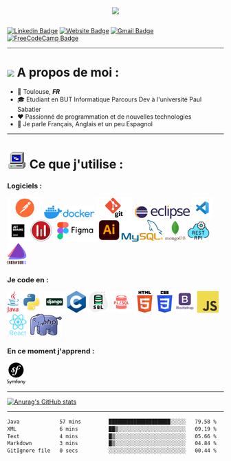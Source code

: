 
<h1 align="center">
  <a href="https://git.io/typing-svg">
    <img src="https://readme-typing-svg.herokuapp.com/?lines=Hello+World&center=true&size=30">
  </a>
</h1>

###  
[![Linkedin Badge](https://img.shields.io/badge/-LinkedIn-blue?style=for-the-badge&logo=Linkedin&logoColor=white&link=https://www.linkedin.com/in/jlim/)](https://www.linkedin.com/in/jgouagout/)
[![Website Badge](https://img.shields.io/badge/-COMMING_SOON-588157?style=for-the-badge&logo=Google-Chrome&logoColor=white)](https://www.youtube.com/watch?v=dQw4w9WgXcQ)
[![Gmail Badge](https://img.shields.io/badge/-Gmail-c14438?style=for-the-badge&logo=Gmail&logoColor=white&)](mailto:joriangouagout1@gmail.com)
[![FreeCodeCamp Badge](https://img.shields.io/badge/-FreeCodeCamp-0A0A23?style=for-the-badge&logo=freecodecamp&logoColor=white&)](https://www.freecodecamp.org/jorian)
***
# <img src="https://github.com/TheDudeThatCode/TheDudeThatCode/blob/master/Assets/Developer.gif" width="45" /> A propos de moi :

- 📍 Toulouse, **_FR_**   
- 🎓 Etudiant en BUT Informatique Parcours Dev à l'université Paul Sabatier  
- ❤️ Passionné de programmation et de nouvelles technologies
- 📘 Je parle Français, Anglais et un peu Espagnol  

***

# <img src="https://github.com/TheDudeThatCode/TheDudeThatCode/blob/master/Assets/PC.gif" width="45" /> Ce que j'utilise :

### Logiciels :
<div>
<a href="https://www.postman.com/"><img title="Postman" height="50" src="./assets/logiciels/postman.png" ></a>
<a href="https://www.docker.com/"><img title="Docker" height="30" src="./assets/logiciels/docker.png" ></a>
<a href="https://git-scm.com/"><img title="Git" height="50" src="./assets/logiciels/git.png" ></a>
<a href="https://www.eclipse.org/"><img title="Eclipse" height="30" src="./assets/logiciels/eclipse.png" ></a>
<a href="https://code.visualstudio.com/"><img title="VSCode" height="50" src="./assets/logiciels/vscode.png" ></a>
<a href="https://www.jetbrains.com/fr-fr/"><img title="JetBrain" height="50" src="./assets/logiciels/jetbrain.png" ></a>
<a href="https://www.modelio.org/index.htm"><img title="Modelio" height="50" src="./assets/logiciels/modelio.png" ></a>
<a href="https://www.figma.com/fr/"><img title="Figma" height="50" src="./assets/logiciels/figma.png" ></a>
<a href="https://www.adobe.com/fr/products/illustrator.html"><img title="Illustator" height="50" src="./assets/logiciels/illustrator.png" ></a>
<a href="https://www.mysql.com/fr/"><img title="mysql" height="50" src="./assets/logiciels/mysql.png" ></a>
<a href="https://www.mongodb.com/fr-fr"><img title="mongo" height="50" src="./assets/logiciels/mongo.png" ></a>
<a href="https://www.redhat.com/fr/topics/api/what-is-a-rest-api"><img title="REST Api" height="50" src="./assets/logiciels/rest.png" ></a>
<a href="https://endeavouros.com/"><img title="Endeavour OS" height="50" src="./assets/logiciels/endeavour.png" ></a>
</div>


### Je code en :
<div>
<a href="https://www.java.com/fr/"><img title="Java" height="50" src="./assets/languages/java.png" ></a>
<a href="https://www.python.org/"><img title="Python" height="50" src="./assets/languages/python.png" ></a>
<a href="https://www.djangoproject.com/"><img title="Django" height="50" src="./assets/languages/django.png" ></a>
<a href="https://fr.wikipedia.org/wiki/C_(langage)"><img title="C" height="50" src="./assets/languages/c.png" ></a>
<a href="https://fr.wikipedia.org/wiki/Structured_Query_Language"><img title="SQL" height="50" src="./assets/languages/sql.png" ></a>
<a href="https://www.oracle.com/fr/database/technologies/appdev/plsql.html#:~:text=PL%2FSQL%20est%20un%20langage,dans%20la%20base%20de%20donn%C3%A9es."><img title="PL-SQL" height="50" src="./assets/languages/pl-sql.png" ></a>
<a href="https://developer.mozilla.org/fr/docs/Web/HTML"><img title="HTML5" height="50" src="./assets/languages/html5.webp" ></a>
<a href="https://developer.mozilla.org/fr/docs/Web/CSS"><img title="CSS" height="50" src="./assets/languages/css.png" ></a>
<a href="https://getbootstrap.com/"><img title="Bootstrap" height="50" src="./assets/languages/bootstrap.png" ></a>
<a href="https://developer.mozilla.org/fr/docs/Web/JavaScript"><img title="Javascript" height="50" src="./assets/languages/js.png" ></a>
<a href="https://fr.react.dev/"><img title="React" height="50" src="./assets/languages/react.png" ></a>
<a href="https://www.php.net/"><img title="PHP" height="50" src="./assets/languages/php.png" ></a>

### En ce moment j'apprend :

<a href="https://symfony.com/"><img title="PHP" height="50" src="./assets/languages/symfony.png" ></a>



</div>

***

[![Anurag's GitHub stats](https://github-readme-stats.vercel.app/api?username=JorianG)](https://github.com/anuraghazra/github-readme-stats)  

***

<!--START_SECTION:waka-->

```txt
Java             57 mins         ████████████████████░░░░░   79.58 %
XML              6 mins          ██▒░░░░░░░░░░░░░░░░░░░░░░   09.19 %
Text             4 mins          █▒░░░░░░░░░░░░░░░░░░░░░░░   05.66 %
Markdown         3 mins          █▒░░░░░░░░░░░░░░░░░░░░░░░   04.84 %
GitIgnore file   0 secs          ░░░░░░░░░░░░░░░░░░░░░░░░░   00.44 %
```

<!--END_SECTION:waka-->
